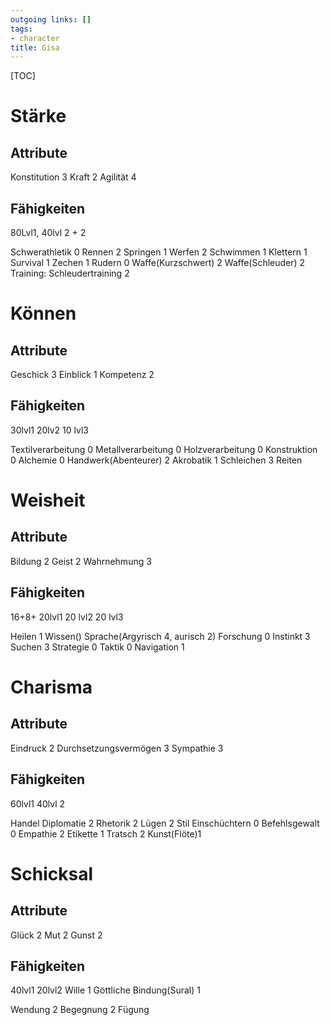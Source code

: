 ```yaml
---
outgoing links: []
tags:
- character
title: Gisa
---
```

[TOC]

# Stärke
## Attribute

Konstitution 3
Kraft 2
Agilität 4

## Fähigkeiten 
80Lvl1, 40lvl 2 + 2

Schwerathletik 0
Rennen 2
Springen 1
Werfen 2
Schwimmen 1
Klettern 1
Survival 1
Zechen 1
Rudern 0
Waffe(Kurzschwert) 2
Waffe(Schleuder) 2
Training:
Schleudertraining 2

# Können
## Attribute

Geschick 3
Einblick 1 
Kompetenz 2

## Fähigkeiten 
30lvl1 20lv2 10 lvl3

Textilverarbeitung 0
Metallverarbeitung 0
Holzverarbeitung 0
Konstruktion 0
Alchemie 0
Handwerk(Abenteurer) 2
Akrobatik 1
Schleichen 3
Reiten


# Weisheit
## Attribute

Bildung 2
Geist 2
Wahrnehmung 3

## Fähigkeiten 
16+8+ 20lvl1 20 lvl2 20 lvl3

Heilen 1
Wissen()
Sprache(Argyrisch 4, aurisch 2)
Forschung 0
Instinkt 3
Suchen 3
Strategie 0
Taktik 0
Navigation 1

# Charisma
## Attribute

Eindruck 2
Durchsetzungsvermögen 3
Sympathie 3

## Fähigkeiten 
60lvl1 40lvl 2

Handel
Diplomatie 2
Rhetorik 2
Lügen 2
Stil
Einschüchtern 0
Befehlsgewalt 0
Empathie 2
Etikette 1
Tratsch 2
Kunst(Flöte)1

# Schicksal
## Attribute 

Glück 2
Mut 2
Gunst 2 

## Fähigkeiten 
40lvl1 20lvl2
Wille 1
Göttliche Bindung(Sural) 1

Wendung 2
Begegnung 2
Fügung
